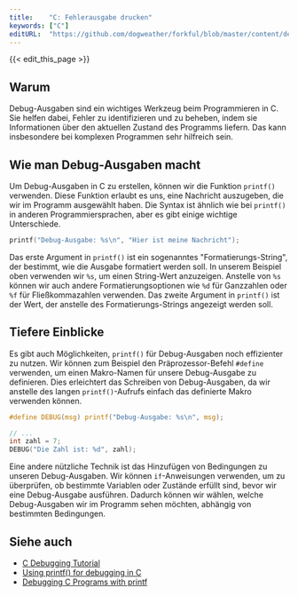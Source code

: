 ```yaml
---
title:    "C: Fehlerausgabe drucken"
keywords: ["C"]
editURL:  "https://github.com/dogweather/forkful/blob/master/content/de/c/printing-debug-output.md"
---
```


{{< edit_this_page >}}

## Warum

Debug-Ausgaben sind ein wichtiges Werkzeug beim Programmieren in C. Sie helfen dabei, Fehler zu identifizieren und zu beheben, indem sie Informationen über den aktuellen Zustand des Programms liefern. Das kann insbesondere bei komplexen Programmen sehr hilfreich sein.

## Wie man Debug-Ausgaben macht

Um Debug-Ausgaben in C zu erstellen, können wir die Funktion `printf()` verwenden. Diese Funktion erlaubt es uns, eine Nachricht auszugeben, die wir im Programm ausgewählt haben. Die Syntax ist ähnlich wie bei `printf()` in anderen Programmiersprachen, aber es gibt einige wichtige Unterschiede.

```C
printf("Debug-Ausgabe: %s\n", "Hier ist meine Nachricht");
```

Das erste Argument in `printf()` ist ein sogenanntes "Formatierungs-String", der bestimmt, wie die Ausgabe formatiert werden soll. In unserem Beispiel oben verwenden wir `%s`, um einen String-Wert anzuzeigen. Anstelle von `%s` können wir auch andere Formatierungsoptionen wie `%d` für Ganzzahlen oder `%f` für Fließkommazahlen verwenden. Das zweite Argument in `printf()` ist der Wert, der anstelle des Formatierungs-Strings angezeigt werden soll.

## Tiefere Einblicke

Es gibt auch Möglichkeiten, `printf()` für Debug-Ausgaben noch effizienter zu nutzen. Wir können zum Beispiel den Präprozessor-Befehl `#define` verwenden, um einen Makro-Namen für unsere Debug-Ausgabe zu definieren. Dies erleichtert das Schreiben von Debug-Ausgaben, da wir anstelle des langen `printf()`-Aufrufs einfach das definierte Makro verwenden können.

```C
#define DEBUG(msg) printf("Debug-Ausgabe: %s\n", msg);

// ...
int zahl = 7;
DEBUG("Die Zahl ist: %d", zahl);
```

Eine andere nützliche Technik ist das Hinzufügen von Bedingungen zu unseren Debug-Ausgaben. Wir können `if`-Anweisungen verwenden, um zu überprüfen, ob bestimmte Variablen oder Zustände erfüllt sind, bevor wir eine Debug-Ausgabe ausführen. Dadurch können wir wählen, welche Debug-Ausgaben wir im Programm sehen möchten, abhängig von bestimmten Bedingungen.

## Siehe auch

- [C Debugging Tutorial](https://www.tutorialspoint.com/cprogramming/c_debugging.htm)
- [Using printf() for debugging in C](https://www.geeksforgeeks.org/using-printf-debugging-c/)
- [Debugging C Programs with printf](https://www.codesdope.com/blog/article/debugging-c-programs-with-printf/)